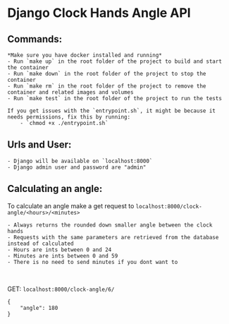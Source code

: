 # Django Clock Hands Angle API

## Commands:
    *Make sure you have docker installed and running*
    - Run `make up` in the root folder of the project to build and start the container
    - Run `make down` in the root folder of the project to stop the container
    - Run `make rm` in the root folder of the project to remove the container and related images and volumes
    - Run `make test` in the root folder of the project to run the tests

    If you get issues with the `entrypoint.sh`, it might be because it needs permissions, fix this by running: 
        - `chmod +x ./entrypoint.sh`

## Urls and User:
    - Django will be available on `localhost:8000`
    - Django admin user and password are "admin"

## Calculating an angle:
To calculate an angle make a get request to `localhost:8000/clock-angle/<hours>/<minutes>`

    - Always returns the rounded down smaller angle between the clock hands
    - Requests with the same parameters are retrieved from the database instead of calculated
    - Hours are ints between 0 and 24
    - Minutes are ints between 0 and 59
    - There is no need to send minutes if you dont want to

<br>

GET: `localhost:8000/clock-angle/6/`
```
{
    "angle": 180
}
```